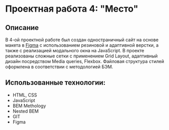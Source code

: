 # Проектная работа 4: "Место"

## Описание

В 4-ой проектной работе был создан одностраничный сайт на основе макета в [Figma](https://drive.google.com/file/d/15W3iQ_-Iu07rP1FhV1bq0x3-fC835H4Z/view?usp=sharing) с использованием резиновой и адаптивной верстки, а также с реализацией модального окна на JavaScript. В проекте реализованы сложные сетки с применением Grid Layout, адаптивный дизайн посредством Media queries, Flexbox. Файловая структура стилей оформлена в соответствии с методологией БЭМ.

## Использованные технологии:
- HTML, CSS
- JavaScript
- BEM Methology
- Nested BEM
- GIT
- Figma
